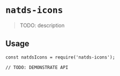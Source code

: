 # `natds-icons`

> TODO: description

## Usage

```
const natdsIcons = require('natds-icons');

// TODO: DEMONSTRATE API
```
